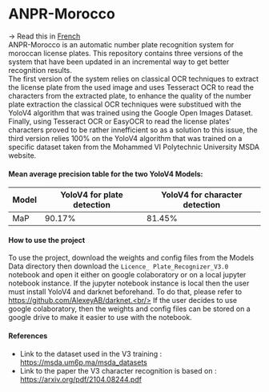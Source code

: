 # ANPR-Morocco
-> Read this in [French](https://github.com/Assifar-Karim/ANPR-Morocco/blob/main/FR-README.md) <br/>
ANPR-Morocco is an automatic number plate recognition system for moroccan license plates. This repository contains three versions of the system that have been updated in an incremental way to get better recognition results. <br/>
The first version of the system relies on classical OCR techniques to extract the license plate from the used image and uses Tesseract OCR to read the characters from the extracted plate, to enhance the quality of the number plate extraction the classical OCR techniques were substitued with the YoloV4 algorithm that was trained using the Google Open Images Dataset. Finally, using Tesseract OCR or EasyOCR to read the license plates' characters proved to be rather innefficient so as a solution to this issue, the third version relies 100% on the YoloV4 algorithm that was trained on a specific dataset taken from the Mohammed VI Polytechnic University MSDA website. 
#### Mean average precision table for the two YoloV4 Models:

| Model | YoloV4 for plate detection | YoloV4 for character detection |
|-------|----------------------------|--------------------------------|
| MaP   | 90.17%                     | 81.45%                         |

#### How to use the project
To use the project, download the weights and config files from the Models Data directory then download the `Licence_ Plate_Recognizer_V3.0` notebook and open it either on google colaboratory or on a local jupyter notebook instance.
 If the jupyter notebook instance is local then the user must install YoloV4 and darknet beforehand. To do that, please refer to  https://github.com/AlexeyAB/darknet.<br/>
 If the user decides to use google colaboratory, then the weights and config files can be stored on a google drive to make it easier to use with the notebook. 

#### References
 - Link to the dataset used in the V3 training : https://msda.um6p.ma/msda_datasets <br/>
 - Link to the paper the V3 character recognition is based on : https://arxiv.org/pdf/2104.08244.pdf
